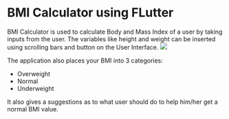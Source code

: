 # BMI Calculator using FLutter

BMI Calculator is used to calculate Body and Mass Index of a user by taking inputs from the user.
The variables like height and weight can be inserted using scrolling bars and button on the User Interface.
![](https://github.com/pradnyalgandhi/BMICalculator/blob/master/lib/Images/main(2).png)

The application also places your BMI into 3 categories:
* Overweight
* Normal
* Underweight

It also gives a suggestions as to what user should do to help him/her get a normal BMI value. 

